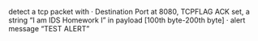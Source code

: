 detect a tcp packet with
· Destination Port at 8080, TCPFLAG ACK set, a string “I am IDS Homework I”
in payload [100th byte-200th byte]
· alert message “TEST ALERT”
